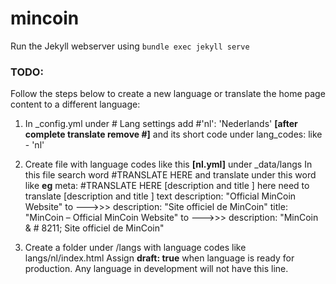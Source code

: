 # mincoin
Run the Jekyll webserver using `bundle exec jekyll serve`

### TODO:

Follow the steps below to create a new language or translate the home page content to a different language:
1. In _config.yml
   under # Lang settings
   add #'nl': 'Nederlands' **[after complete translate remove #]**
   and its short code under lang_codes: like  - 'nl'
2. Create file with language codes like this **[nl.yml]** under  _data/langs
   In this file search word  #TRANSLATE HERE  and translate under this word like 
   **eg**
   meta:  #TRANSLATE HERE [description and title ] here need to translate [description and title ] text
	description: "Official MinCoin Website" to --->>> description: "Site officiel de MinCoin" 
	title: "MinCoin &#8211; Official MinCoin Website" to --->>> description: "MinCoin & # 8211; Site officiel de MinCoin"
	
3. Create a folder under /langs with language codes like langs/nl/index.html
   Assign **draft: true** when language is ready for production.
   Any language in development will not have this line.
   





 
